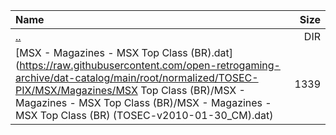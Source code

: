 |Name|Size|
|:---|---:|
|[..](../index.html)|DIR|
|[MSX - Magazines - MSX Top Class (BR).dat](https://raw.githubusercontent.com/open-retrogaming-archive/dat-catalog/main/root/normalized/TOSEC-PIX/MSX/Magazines/MSX Top Class (BR)/MSX - Magazines - MSX Top Class (BR)/MSX - Magazines - MSX Top Class (BR) (TOSEC-v2010-01-30_CM).dat)|1339|
